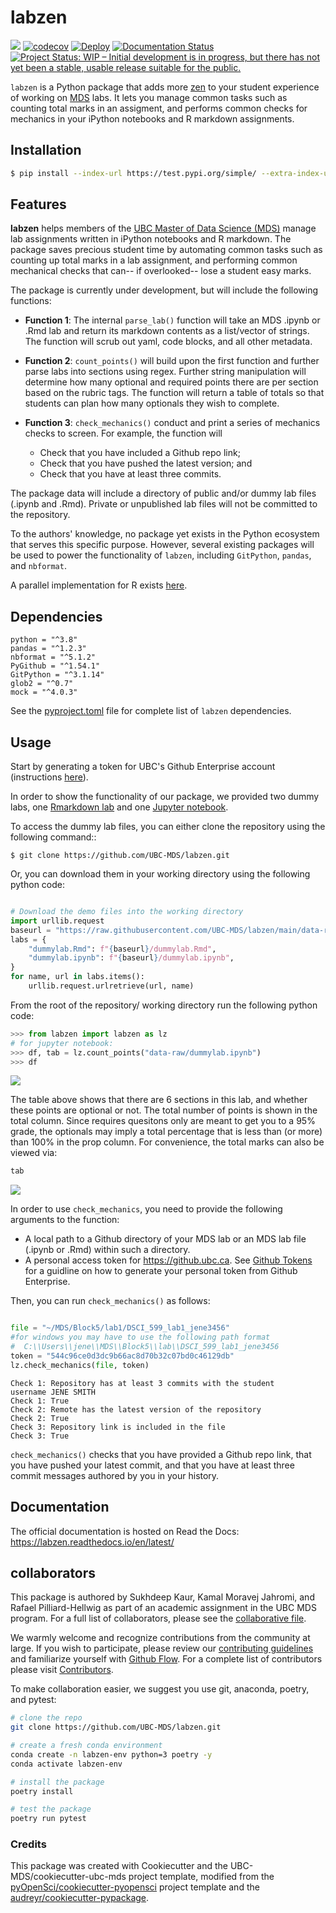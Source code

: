 # labzen 

![](https://github.com/UBC-MDS/labzen/workflows/build/badge.svg) 
[![codecov](https://codecov.io/gh/UBC-MDS/labzen/branch/main/graph/badge.svg)](https://codecov.io/gh/UBC-MDS/labzen) 
[![Deploy](https://github.com/UBC-MDS/labzen/actions/workflows/deploy.yml/badge.svg)](https://github.com/UBC-MDS/labzen/actions/workflows/deploy.yml) 
[![Documentation Status](https://readthedocs.org/projects/labzen/badge/?version=latest)](https://labzen.readthedocs.io/en/latest/?badge=latest)
[![Project Status: WIP – Initial development is in progress, but there has not yet been a stable, usable release suitable for the public.](https://www.repostatus.org/badges/latest/wip.svg)](https://www.repostatus.org/#wip)


`labzen` is a Python package that adds more [zen](https://en.wikipedia.org/wiki/Zen) to your student experience of working on [MDS](https://masterdatascience.ubc.ca/) labs. It lets you manage common tasks such as counting total marks in an assigment, and performs common checks for mechanics in your iPython notebooks and R markdown assignments.

## Installation

```bash
$ pip install --index-url https://test.pypi.org/simple/ --extra-index-url https://pypi.org/simple labzen
```

## Features

**labzen** helps members of the [UBC Master of Data Science (MDS)](https://masterdatascience.ubc.ca/) manage lab assignments written in iPython notebooks and R markdown. The package saves precious student time by automating common tasks such as counting up total marks in a lab assignment, and performing common mechanical checks that can-- if overlooked-- lose a student easy marks.

The package is currently under development, but will include the following functions:

- **Function 1**: The internal `parse_lab()` function will take an MDS .ipynb or .Rmd lab and return its markdown contents as a list/vector of strings. The function will scrub out yaml, code blocks, and all other metadata.

- **Function 2**: `count_points()` will build upon the first function and further parse labs into sections using regex. Further string manipulation will determine how many optional and required points there are per section based on the rubric tags. The function will return a table of totals so that students can plan how many optionals they wish to complete.

- **Function 3**: `check_mechanics()` conduct and print a series of mechanics checks to screen. For example, the function will
    - Check that you have included a Github repo link;
	- Check that you have pushed the latest version; and
	- Check that you have at least three commits.

The package data will include a directory of public and/or dummy lab files (.ipynb and .Rmd). Private or unpublished lab files will not be committed to the repository.

To the authors' knowledge, no package yet exists in the Python ecosystem that serves this specific purpose. However, several existing packages will be used to power the functionality of `labzen`, including `GitPython`, `pandas`, and `nbformat`. 

A parallel implementation for R exists [here](https://github.com/UBC-MDS/labzenr).

## Dependencies
```
python = "^3.8"
pandas = "^1.2.3"
nbformat = "^5.1.2"
PyGithub = "^1.54.1"
GitPython = "^3.1.14"
glob2 = "^0.7"
mock = "^4.0.3"
```
See the [pyproject.toml](pyproject.toml) file for complete list of `labzen` dependencies.
## Usage

Start by generating a token for UBC's Github Enterprise account (instructions [here](https://labzen.readthedocs.io/en/latest/token.html)).

In order to show the functionality of our package, we provided two dummy labs, one [Rmarkdown lab](https://github.com/UBC-MDS/labzen/blob/main/data-raw/dummylab.Rmd) and one [Jupyter notebook](https://github.com/UBC-MDS/labzen/blob/main/data-raw/dummylab.ipynb).

To access the dummy lab files, you can either clone the repository using the following command::

```
$ git clone https://github.com/UBC-MDS/labzen.git
```

Or, you can download them in your working directory using the following python code:

``` python

# Download the demo files into the working directory
import urllib.request
baseurl = "https://raw.githubusercontent.com/UBC-MDS/labzen/main/data-raw"
labs = {
    "dummylab.Rmd": f"{baseurl}/dummylab.Rmd",
    "dummylab.ipynb": f"{baseurl}/dummylab.ipynb",
}
for name, url in labs.items():
	urllib.request.urlretrieve(url, name)
```

From the root of the repository/ working directory run the following python code:

```python
>>> from labzen import labzen as lz
# for jupyter notebook:
>>> df, tab = lz.count_points("data-raw/dummylab.ipynb")
>>> df
```

![](docs/img/extract_points.JPG)


The table above shows that there are 6 sections in this lab, and whether these points are optional or not. The total number of points is shown in the total column. Since requires quesitons only are meant to get you to a 95% grade, the optionals may imply a total percentage that is less than (or more) than 100% in the prop column. For convenience, the total marks can also be viewed via:

```python
tab
```
![](docs/img/total_points.JPG)


In order to use `check_mechanics`, you need to provide the following arguments to the function: 

- A local path to a Github directory of your MDS lab or an MDS lab file (.ipynb or .Rmd) within such a directory.
- A personal access token for https://github.ubc.ca. See [Github Tokens](https://labzen.readthedocs.io/en/latest/token.html) for a guidline on how to generate your personal token from Github Enterprise.

Then, you can run ``check_mechanics()`` as follows:

``` python

file = "~/MDS/Block5/lab1/DSCI_599_lab1_jene3456"
#for windows you may have to use the following path format
#  C:\\Users\\jene\\MDS\\Block5\\lab\\DSCI_599_lab1_jene3456
token = "544c96ce0d3dc9b66ac8d70b32c07bd0c46129db"
lz.check_mechanics(file, token)
```

```
Check 1: Repository has at least 3 commits with the student
username JENE SMITH
Check 1: True
Check 2: Remote has the latest version of the repository
Check 2: True
Check 3: Repository link is included in the file
Check 3: True
```

`check_mechanics()` checks that you have provided a Github repo link, that you have pushed your latest commit, and that you have at least three commit messages authored by you in your history.
## Documentation

The official documentation is hosted on Read the Docs: https://labzen.readthedocs.io/en/latest/

## collaborators

This package is authored by Sukhdeep Kaur, Kamal Moravej Jahromi, and Rafael Pilliard-Hellwig as part of an academic assignment in the UBC MDS program. For a full list of collaborators, please see the [collaborative file](https://github.com/UBC-MDS/labzen/graphs/contributors). 

We warmly welcome and recognize contributions from the community at large. If you wish to participate, please review our [contributing guidelines](CONTRIBUTING.rst) and familiarize yourself with [Github Flow](https://blog.programster.org/git-workflows). For a complete list of contributors please visit [Contributors](Contributors.md).

To make collaboration easier, we suggest you use git, anaconda, poetry, and pytest:

```bash
# clone the repo
git clone https://github.com/UBC-MDS/labzen.git

# create a fresh conda environment
conda create -n labzen-env python=3 poetry -y
conda activate labzen-env

# install the package
poetry install

# test the package
poetry run pytest
```

### Credits

This package was created with Cookiecutter and the UBC-MDS/cookiecutter-ubc-mds project template, modified from the [pyOpenSci/cookiecutter-pyopensci](https://github.com/pyOpenSci/cookiecutter-pyopensci) project template and the [audreyr/cookiecutter-pypackage](https://github.com/audreyr/cookiecutter-pypackage).
